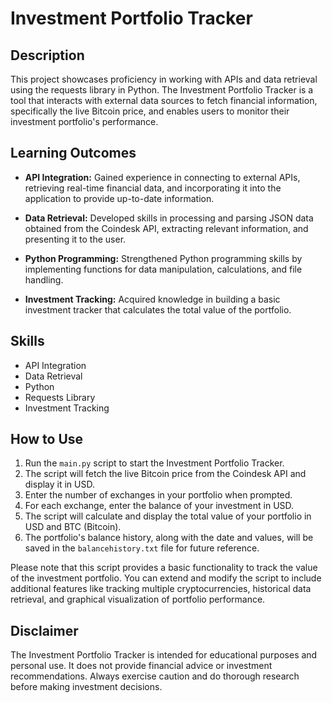 # Investment Portfolio Tracker

## Description

This project showcases proficiency in working with APIs and data retrieval using the requests library in Python. The Investment Portfolio Tracker is a tool that interacts with external data sources to fetch financial information, specifically the live Bitcoin price, and enables users to monitor their investment portfolio's performance.

## Learning Outcomes

- **API Integration:** Gained experience in connecting to external APIs, retrieving real-time financial data, and incorporating it into the application to provide up-to-date information.

- **Data Retrieval:** Developed skills in processing and parsing JSON data obtained from the Coindesk API, extracting relevant information, and presenting it to the user.

- **Python Programming:** Strengthened Python programming skills by implementing functions for data manipulation, calculations, and file handling.

- **Investment Tracking:** Acquired knowledge in building a basic investment tracker that calculates the total value of the portfolio.

## Skills

- API Integration
- Data Retrieval
- Python
- Requests Library
- Investment Tracking

## How to Use

1. Run the `main.py` script to start the Investment Portfolio Tracker.
2. The script will fetch the live Bitcoin price from the Coindesk API and display it in USD.
3. Enter the number of exchanges in your portfolio when prompted.
4. For each exchange, enter the balance of your investment in USD.
5. The script will calculate and display the total value of your portfolio in USD and BTC (Bitcoin).
6. The portfolio's balance history, along with the date and values, will be saved in the `balancehistory.txt` file for future reference.

Please note that this script provides a basic functionality to track the value of the investment portfolio. You can extend and modify the script to include additional features like tracking multiple cryptocurrencies, historical data retrieval, and graphical visualization of portfolio performance.

## Disclaimer

The Investment Portfolio Tracker is intended for educational purposes and personal use. It does not provide financial advice or investment recommendations. Always exercise caution and do thorough research before making investment decisions.
